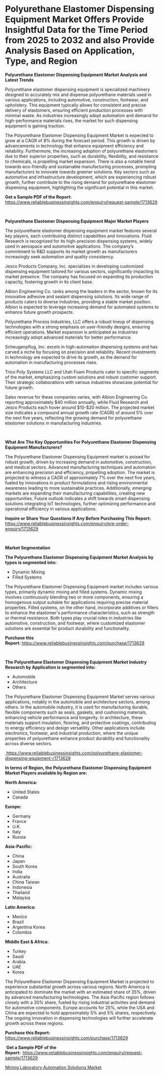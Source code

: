 <p><h1>Polyurethane Elastomer Dispensing Equipment Market Offers Provide Insightful Data for the Time Period from 2025 to 2032 and also Provide Analysis Based on Application, Type, and Region</h1></p><p><strong>Polyurethane Elastomer Dispensing Equipment Market Analysis and Latest Trends</strong></p>
<p><p>Polyurethane elastomer dispensing equipment is specialized machinery designed to accurately mix and dispense polyurethane materials used in various applications, including automotive, construction, footwear, and upholstery. This equipment typically allows for consistent and precise delivery of elastomers, ensuring efficient production processes with minimal waste. As industries increasingly adopt automation and demand for high-performance materials rises, the market for such dispensing equipment is gaining traction.</p><p>The Polyurethane Elastomer Dispensing Equipment Market is expected to grow at a CAGR of 8% during the forecast period. This growth is driven by advancements in technology that enhance equipment efficiency and reliability. Furthermore, the increasing adoption of polyurethane elastomers due to their superior properties, such as durability, flexibility, and resistance to chemicals, is propelling market expansion. There is also a notable trend towards eco-friendly and sustainable manufacturing processes, prompting manufacturers to innovate towards greener solutions. Key sectors such as automotive and infrastructure development, which are experiencing robust growth, further contribute to the rising demand for polyurethane elastomer dispensing equipment, highlighting the significant potential in this market.</p></p>
<p><strong>Get a Sample PDF of the Report:&nbsp;</strong> <a href="https://www.reliablebusinessinsights.com/enquiry/request-sample/1713629?utm_campaign=2301&utm_medium=2&utm_source=Github&utm_content=ia&utm_term=28032025&utm_id=polyurethane-elastomer-dispensing-equipment">https://www.reliablebusinessinsights.com/enquiry/request-sample/1713629</a></p>
<p>&nbsp;</p>
<p><strong>Polyurethane Elastomer Dispensing Equipment Major Market Players</strong></p>
<p><p>The polyurethane elastomer dispensing equipment market features several key players, each contributing distinct capabilities and innovations. Fluid Research is recognized for its high-precision dispensing systems, widely used in aerospace and automotive applications. The company’s commitment to R&D supports its market growth as manufacturers increasingly seek automation and quality consistency.</p><p>Jesco Products Company, Inc. specializes in developing customized dispensing equipment tailored for various sectors, significantly impacting its market presence. The company has focused on expanding its production capacity, fostering growth in its client base.</p><p>Albion Engineering Co. ranks among the leaders in the sector, known for its innovative adhesive and sealant dispensing solutions. Its wide range of products caters to diverse industries, providing a stable market position. Albion is expected to leverage increasing demand for automated systems to enhance future growth prospects.</p><p>Polyurethane Process Industries, LLC offers a robust lineup of dispensing technologies with a strong emphasis on user-friendly designs, ensuring efficient operations. Market expansion is anticipated as industries increasingly adopt advanced materials for better performance.</p><p>Scheugenpflug, Inc. excels in high-automation dispensing systems and has carved a niche by focusing on precision and reliability. Recent investments in technology are expected to drive its growth, as the demand for automation in manufacturing processes rises.</p><p>Trico Poly Systems LLC and Utah Foam Products cater to specific segments of the market, emphasizing custom solutions and robust customer support. Their strategic collaborations with various industries showcase potential for future growth.</p><p>Sales revenue for these companies varies, with Albion Engineering Co. reporting approximately $40 million annually, while Fluid Research and Jesco Products each hover around $10-$20 million. The projected market size indicates a compound annual growth rate (CAGR) of around 5% over the next five years, reflecting the growing demand for polyurethane elastomer solutions in manufacturing industries.</p></p>
<p>&nbsp;</p>
<p><strong>What Are The Key Opportunities For Polyurethane Elastomer Dispensing Equipment Manufacturers?</strong></p>
<p><p>The Polyurethane Elastomer Dispensing Equipment market is poised for robust growth, driven by increasing demand in automotive, construction, and medical sectors. Advanced manufacturing techniques and automation are enhancing precision and efficiency, propelling adoption. The market is projected to witness a CAGR of approximately 7% over the next five years, fueled by innovations in product formulations and rising environmental awareness leading to more sustainable practices. Additionally, emerging markets are expanding their manufacturing capabilities, creating new opportunities. Future outlook indicates a shift towards smart dispensing solutions integrating IoT technologies, further optimizing performance and operational efficiency in various applications.</p></p>
<p><strong>Inquire or Share Your Questions If Any Before Purchasing This Report:</strong> <a href="https://www.reliablebusinessinsights.com/enquiry/pre-order-enquiry/1713629?utm_campaign=2301&utm_medium=2&utm_source=Github&utm_content=ia&utm_term=28032025&utm_id=polyurethane-elastomer-dispensing-equipment">https://www.reliablebusinessinsights.com/enquiry/pre-order-enquiry/1713629</a></p>
<p>&nbsp;</p>
<p><strong>Market Segmentation</strong></p>
<p><strong>The Polyurethane Elastomer Dispensing Equipment Market Analysis by types is segmented into:</strong></p>
<p><ul><li>Dynamic Mixing</li><li>Filled Systems</li></ul></p>
<p><p>The Polyurethane Elastomer Dispensing Equipment market includes various types, primarily dynamic mixing and filled systems. Dynamic mixing involves continuously blending two or more components, ensuring a homogenous output suitable for applications requiring precise material properties. Filled systems, on the other hand, incorporate additives or fillers to enhance the elastomer's performance characteristics, such as strength or thermal resistance. Both types play crucial roles in industries like automotive, construction, and footwear, where customized elastomer solutions are essential for product durability and functionality.</p></p>
<p><strong>Purchase this Report:&nbsp;</strong><a href="https://www.reliablebusinessinsights.com/purchase/1713629?utm_campaign=2301&utm_medium=2&utm_source=Github&utm_content=ia&utm_term=28032025&utm_id=polyurethane-elastomer-dispensing-equipment">https://www.reliablebusinessinsights.com/purchase/1713629</a></p>
<p>&nbsp;</p>
<p><strong>The Polyurethane Elastomer Dispensing Equipment Market Industry Research by Application is segmented into:</strong></p>
<p><ul><li>Automobile</li><li>Architecture</li><li>Others</li></ul></p>
<p><p>The Polyurethane Elastomer Dispensing Equipment Market serves various applications, notably in the automobile and architecture sectors, among others. In the automobile industry, it is used for manufacturing durable, flexible components such as seals, gaskets, and cushioning materials, enhancing vehicle performance and longevity. In architecture, these materials support insulation, flooring, and protective coatings, contributing to energy efficiency and design versatility. Other applications include electronics, footwear, and industrial production, where the unique properties of polyurethane enhance product durability and functionality across diverse sectors.</p></p>
<p><a href="https://www.reliablebusinessinsights.com/polyurethane-elastomer-dispensing-equipment-r1713629?utm_campaign=2301&utm_medium=2&utm_source=Github&utm_content=ia&utm_term=28032025&utm_id=polyurethane-elastomer-dispensing-equipment">&nbsp;https://www.reliablebusinessinsights.com/polyurethane-elastomer-dispensing-equipment-r1713629</a></p>
<p><strong>In terms of Region, the Polyurethane Elastomer Dispensing Equipment Market Players available by Region are:</strong></p>
<p>
    <p> <strong> North America: </strong>
        <ul>
            <li>United States</li>
            <li>Canada</li>
        </ul>
        </p> 
    <p> <strong> Europe: </strong>
        <ul>
            <li>Germany</li>
            <li>France</li>
            <li>U.K.</li>
            <li>Italy</li>
            <li>Russia</li>
        </ul>
        </p> 
    <p> <strong> Asia-Pacific: </strong>
        <ul>
            <li>China</li>
            <li>Japan</li>
            <li>South Korea</li>
            <li>India</li>
            <li>Australia</li>
            <li>China Taiwan</li>
            <li>Indonesia</li>
            <li>Thailand</li>
            <li>Malaysia</li>
        </ul>
        </p> 
    <p> <strong> Latin America: </strong>
        <ul>
            <li>Mexico</li>
            <li>Brazil</li>
            <li>Argentina Korea</li>
            <li>Colombia</li>
        </ul>
        </p> 
    <p> <strong> Middle East & Africa: </strong>
        <ul>
            <li>Turkey</li>
            <li>Saudi</li>
            <li>Arabia</li>
            <li>UAE</li>
            <li>Korea</li>
        </ul>
    </p>
    </p>
<p><p>The Polyurethane Elastomer Dispensing Equipment Market is projected to experience substantial growth across various regions. North America is anticipated to dominate the market with an estimated share of 35%, driven by advanced manufacturing technologies. The Asia-Pacific region follows closely with a 30% share, fueled by rising industrial activities and demand for automotive components. Europe accounts for 25%, while the USA and China are expected to hold approximately 5% and 5% shares, respectively. The ongoing innovation in dispensing technologies will further accelerate growth across these regions.</p></p>
<p><strong>Purchase this Report: </strong><a href="https://www.reliablebusinessinsights.com/purchase/1713629?utm_campaign=2301&utm_medium=2&utm_source=Github&utm_content=ia&utm_term=28032025&utm_id=polyurethane-elastomer-dispensing-equipment">https://www.reliablebusinessinsights.com/purchase/1713629</a></p>
<p>&nbsp;<strong>Get a Sample PDF of the Report:&nbsp;&nbsp;</strong><a href="https://www.reliablebusinessinsights.com/enquiry/request-sample/1713629?utm_campaign=2301&utm_medium=2&utm_source=Github&utm_content=ia&utm_term=28032025&utm_id=polyurethane-elastomer-dispensing-equipment">https://www.reliablebusinessinsights.com/enquiry/request-sample/1713629</a></p>
<p><strong></strong></p>
<p><p><a href="https://github.com/kbollin866/Market-Research-Report-List-1/blob/main/mining-laboratory-automation-solutions-market.md?utm_campaign=2301&utm_medium=2&utm_source=Github&utm_content=ia&utm_term=28032025&utm_id=polyurethane-elastomer-dispensing-equipment">Mining Laboratory Automation Solutions Market</a></p></p>